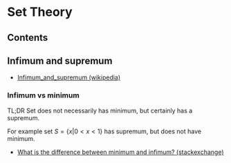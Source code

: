 # Set Theory

## Contents

## Infimum and supremum

- [Infimum_and_supremum (wikipedia)](https://en.wikipedia.org/wiki/Infimum_and_supremum)

### Infimum vs minimum

TL;DR Set does not necessarily has minimum, but certainly has a supremum.

For example set $S = \{x|0 < x < 1\}$ has supremum, but does not have minimum.

- [What is the difference between minimum and infimum? (stackexchange)](https://math.stackexchange.com/questions/342749/what-is-the-difference-between-minimum-and-infimum#:~:text=doesn't%20exist%20because%20there,smallest%20number%20in%20the%20set.&text=doesn't%20exist.,called%20the%20greatest%20lower%20bound.)

